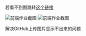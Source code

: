 

若看不到图跳转[这个链接](https://gitee.com/pengqiang666/jekyll-resume/tree/master/img)

![前端作业截图](https://gitee.com/pengqiang666/jekyll-resume/raw/master/img/%E5%B0%8F%E7%A8%8B%E5%BA%8F%E7%AC%AC%E4%BA%8C%E9%A2%98%E4%BD%9C%E4%B8%9A%E6%88%AA%E5%9B%BE.png)
![前端作业截图](https://gitee.com/pengqiang666/jekyll-resume/raw/master/img/%E5%B0%8F%E7%A8%8B%E5%BA%8F%E7%AC%AC%E4%BA%8C%E9%A2%98%E6%88%AA%E5%9B%BE1.png)

解决GitHub上传图片显示不出来的问题
